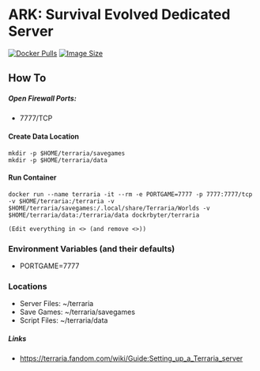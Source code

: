 # ARK: Survival Evolved Dedicated Server
[![Docker Pulls](https://img.shields.io/docker/pulls/dockrbyter/arksurvivalevolved.svg)](https://hub.docker.com/r/dockrbyter/arksurvivalevolved)
[![Image Size](https://img.shields.io/docker/image-size/dockrbyter/arksurvivalevolved.svg)](https://hub.docker.com/r/dockrbyter/arksurvivalevolved)

## How To

##### Open Firewall Ports:
 - 7777/TCP

#### Create Data Location
```
mkdir -p $HOME/terraria/savegames
mkdir -p $HOME/terraria/data
 ```

#### Run Container
```
docker run --name terraria -it --rm -e PORTGAME=7777 -p 7777:7777/tcp -v $HOME/terraria:/terraria -v $HOME/terraria/savegames:/.local/share/Terraria/Worlds -v $HOME/terraria/data:/terraria/data dockrbyter/terraria

(Edit everything in <> (and remove <>))
 ```

### Environment Variables (and their defaults)
 - PORTGAME=7777


### Locations
 - Server Files: ~/terraria
 - Save Games: ~/terraria/savegames
 - Script Files: ~/terraria/data


##### Links
 - https://terraria.fandom.com/wiki/Guide:Setting_up_a_Terraria_server
